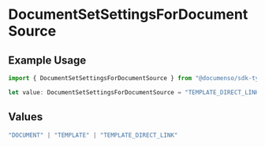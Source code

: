# DocumentSetSettingsForDocumentSource

## Example Usage

```typescript
import { DocumentSetSettingsForDocumentSource } from "@documenso/sdk-typescript/models/operations";

let value: DocumentSetSettingsForDocumentSource = "TEMPLATE_DIRECT_LINK";
```

## Values

```typescript
"DOCUMENT" | "TEMPLATE" | "TEMPLATE_DIRECT_LINK"
```